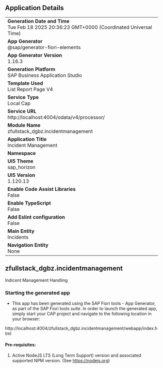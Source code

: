 ## Application Details
|               |
| ------------- |
|**Generation Date and Time**<br>Tue Feb 18 2025 20:36:23 GMT+0000 (Coordinated Universal Time)|
|**App Generator**<br>@sap/generator-fiori-elements|
|**App Generator Version**<br>1.16.3|
|**Generation Platform**<br>SAP Business Application Studio|
|**Template Used**<br>List Report Page V4|
|**Service Type**<br>Local Cap|
|**Service URL**<br>http://localhost:4004/odata/v4/processor/|
|**Module Name**<br>zfullstack_dgbz.incidentmanagement|
|**Application Title**<br>Incident Management|
|**Namespace**<br>|
|**UI5 Theme**<br>sap_horizon|
|**UI5 Version**<br>1.120.13|
|**Enable Code Assist Libraries**<br>False|
|**Enable TypeScript**<br>False|
|**Add Eslint configuration**<br>False|
|**Main Entity**<br>Incidents|
|**Navigation Entity**<br>None|

## zfullstack_dgbz.incidentmanagement

Indicent Management Handling

### Starting the generated app

-   This app has been generated using the SAP Fiori tools - App Generator, as part of the SAP Fiori tools suite.  In order to launch the generated app, simply start your CAP project and navigate to the following location in your browser:

http://localhost:4004/zfullstack_dgbz.incidentmanagement/webapp/index.html

#### Pre-requisites:

1. Active NodeJS LTS (Long Term Support) version and associated supported NPM version.  (See https://nodejs.org)


